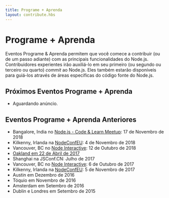 ```yaml
---
title: Programe + Aprenda
layout: contribute.hbs
---
```


# Programe + Aprenda

Eventos Programe & Aprenda permitem que você comece a contribuir (ou de um passo adiante) com as principais funcionalidades do Node.js. Contribuidores experientes irão auxiliá-lo em seu primeiro (ou segundo ou terceiro ou quarto) _commit_ ao Node.js. Eles também estarão disponíveis para guiá-los através de áreas específicas do código fonte do Node.js.

## Próximos Eventos Programe + Aprenda

- Aguardando anúncio.

## Eventos Programe + Aprenda Anteriores

- Bangalore, India no [Node.js - Code & Learn Meetup](https://www.meetup.com/Polyglot-Languages-Runtimes-Java-JVM-nodejs-Swift/events/256057028/): 17 de Novembro de 2018
- Kilkenny, Irlanda na [NodeConfEU](https://www.nodeconf.eu/): 4 de Novembro de 2018
- Vancouver, BC no [Node Interactive](https://events.linuxfoundation.org/events/node-js-interactive-2018/): 12 de Outubro de 2018
- [Oakland em 22 de Abril de 2017](https://medium.com/the-node-js-collection/code-learn-learn-how-to-contribute-to-node-js-core-8a2dbdf9be45)
- Shanghai na JSConf.CN: Julho de 2017
- Vancouver, BC no [Node Interactive](http://events.linuxfoundation.org/events/node-interactive): 6 de Outubro de 2017
- Kilkenny, Irlanda na [NodeConfEU](http://www.nodeconf.eu/): 5 de Novembro de 2017
- Austin em Dezembro de 2016
- Tóquio em Novembro de 2016
- Amsterdam em Setembro de 2016
- Dublin e Londres em Setembro de 2015
